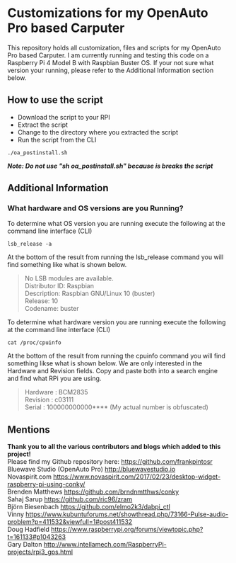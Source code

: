 # Customizations for my OpenAuto Pro based Carputer
This repository holds all customization, files and scripts for my OpenAuto Pro based Carputer. I am currently running and testing this code on a Raspberry Pi 4 Model B with Raspbian Buster OS.  If your not sure what version your running, please refer to the Additional Information section below.  

## How to use the script
* Download the script to your RPI
* Extract the script
* Change to the directory where you extracted the script
* Run the script from the CLI
```
./oa_postinstall.sh
```
**_Note: Do not use "sh oa_postinstall.sh" because is breaks the script_**

## Additional Information
### What hardware and OS versions are you Running? <br>
To determine what OS version you are running execute the following at the command line interface (CLI)
```
lsb_release -a
```
At the bottom of the result from running the lsb_release command you will find something like what is shown below.
>No LSB modules are available. <br>
>Distributor ID:	Raspbian <br>
>Description:	Raspbian GNU/Linux 10 (buster) <br>
>Release:	10 <br>
>Codename:	buster <br>

To determine what hardware version you are running execute the following at the command line interface (CLI)
```
cat /proc/cpuinfo
```
At the bottom of the result from running the cpuinfo command you will find something likse what is shown below.  We are only interested in the Hardware and Revision fields.  Copy and paste both into a search engine and find what RPi you are using.
>Hardware	: BCM2835 <br>
>Revision	: c03111 <br>
>Serial		: 100000000000****  (My actual number is obfuscated) <br>

## Mentions
**Thank you to all the various contributors and blogs which added to this project!** <br>
Please find my Github repository here: https://github.com/frankpintosr <br>
Bluewave Studio (OpenAuto Pro) http://bluewavestudio.io <br>
Novaspirit.com https://www.novaspirit.com/2017/02/23/desktop-widget-raspberry-pi-using-conky/ <br>
Brenden Matthews https://github.com/brndnmtthws/conky <br>
Sahaj Sarup https://github.com/ric96/zram <br>
Björn Biesenbach https://github.com/elmo2k3/dabpi_ctl <br>
Vinny https://www.kubuntuforums.net/showthread.php/73166-Pulse-audio-problem?p=411532&viewfull=1#post411532 <br>
Doug Hadfield https://www.raspberrypi.org/forums/viewtopic.php?t=161133#p1043263 <br>
Gary Dalton http://www.intellamech.com/RaspberryPi-projects/rpi3_gps.html <br>
